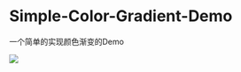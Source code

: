 # Simple-Color-Gradient-Demo
一个简单的实现颜色渐变的Demo

![](https://github.com/sjimy/Simple-Color-Gradient-Demo/master/Demo.gif)
